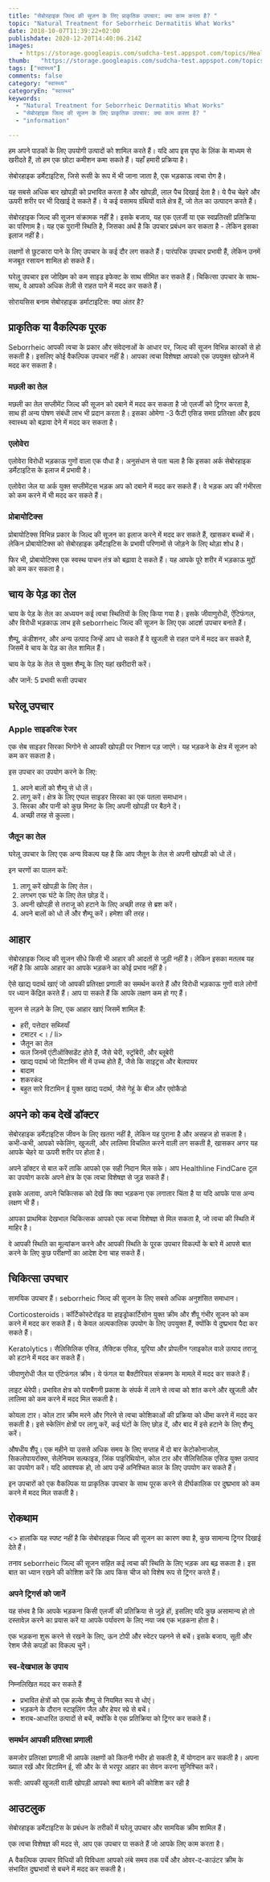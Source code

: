 ```yaml
---
title: "सेबोरहाइक जिल्द की सूजन के लिए प्राकृतिक उपचार: क्या काम करता है? "
topic: "Natural Treatment for Seborrheic Dermatitis What Works"
date: 2018-10-07T11:39:22+02:00
publishdate: 2020-12-20T14:40:06.214Z
images: 
   - https://storage.googleapis.com/sudcha-test.appspot.com/topics/Health/default-selection/11.jpg
thumb:   "https://storage.googleapis.com/sudcha-test.appspot.com/topics/Health/default-selection/thumb/11.jpg"
tags: ["स्वास्थ्य"]
comments: false
category: "स्वास्थ्य"
categoryEn: "स्वास्थ्य"
keywords: 
  - "Natural Treatment for Seborrheic Dermatitis What Works"
  - "सेबोरहाइक जिल्द की सूजन के लिए प्राकृतिक उपचार: क्या काम करता है? "
  - "information"

---
```

<p> हम अपने पाठकों के लिए उपयोगी उत्पादों को शामिल करते हैं। यदि आप इस पृष्ठ के लिंक के माध्यम से खरीदते हैं, तो हम एक छोटा कमीशन कमा सकते हैं। यहाँ हमारी प्रक्रिया है। </p> <p> सेबोरहाइक डर्मेटाइटिस, जिसे रूसी के रूप में भी जाना जाता है, एक भड़काऊ त्वचा रोग है। </p> <p> यह सबसे अधिक बार खोपड़ी को प्रभावित करता है और खोपड़ी, लाल पैच दिखाई देता है। ये पैच चेहरे और ऊपरी शरीर पर भी दिखाई दे सकते हैं। ये कई वसामय ग्रंथियों वाले क्षेत्र हैं, जो तेल का उत्पादन करते हैं। </p> <p> सेबोरहाइक जिल्द की सूजन संक्रामक नहीं है। इसके बजाय, यह एक एलर्जी या एक स्वप्रतिरक्षी प्रतिक्रिया का परिणाम है। यह एक पुरानी स्थिति है, जिसका अर्थ है कि उपचार प्रबंधन कर सकता है - लेकिन इसका इलाज नहीं है। </p> <p> लक्षणों से छुटकारा पाने के लिए उपचार के कई दौर लग सकते हैं। पारंपरिक उपचार प्रभावी हैं, लेकिन उनमें मजबूत रसायन शामिल हो सकते हैं। </p> <p> घरेलू उपचार इस जोखिम को कम साइड इफेक्ट के साथ सीमित कर सकते हैं। चिकित्सा उपचार के साथ-साथ, वे आपको अधिक तेज़ी से राहत पाने में मदद कर सकते हैं। </p> <p> सोरायसिस बनाम सेबोरहाइक डर्माटाइटिस: क्या अंतर है? </P> <h2> प्राकृतिक या वैकल्पिक पूरक </h2 <p> Seborrheic आपकी त्वचा के प्रकार और संवेदनाओं के आधार पर, जिल्द की सूजन विभिन्न कारकों से हो सकती है। इसलिए कोई वैकल्पिक उपचार नहीं है। आपका त्वचा विशेषज्ञ आपको एक उपयुक्त खोजने में मदद कर सकता है। </p> <h3> मछली का तेल </h3> <p> मछली का तेल सप्लीमेंट जिल्द की सूजन को दबाने में मदद कर सकता है जो एलर्जी को ट्रिगर करता है, साथ ही अन्य पोषण संबंधी लाभ भी प्रदान करता है। इसका ओमेगा -3 फैटी एसिड समग्र प्रतिरक्षा और हृदय स्वास्थ्य को बढ़ावा देने में मदद कर सकता है। </p> <h3> एलोवेरा </h3> <p> एलोवेरा विरोधी भड़काऊ गुणों वाला एक पौधा है। अनुसंधान से पता चला है कि इसका अर्क सेबोरहाइक डर्मेटाइटिस के इलाज में प्रभावी है। </p> <p> एलोवेरा जेल या अर्क युक्त सप्लीमेंट्स भड़क अप को दबाने में मदद कर सकते हैं। वे भड़क अप की गंभीरता को कम करने में भी मदद कर सकते हैं। </p> <h3> प्रोबायोटिक्स </h3> <p> प्रोबायोटिक्स विभिन्न प्रकार के जिल्द की सूजन का इलाज करने में मदद कर सकते हैं, खासकर बच्चों में। लेकिन प्रोबायोटिक्स को सेबोरहाइक डर्मेटाइटिस के प्रभावी परिणामों से जोड़ने के लिए थोड़ा शोध है। </p> <p> फिर भी, प्रोबायोटिक्स एक स्वस्थ पाचन तंत्र को बढ़ावा दे सकते हैं। यह आपके पूरे शरीर में भड़काऊ मुद्दों को कम कर सकता है। </p> <h2> चाय के पेड़ का तेल </h2> <p> चाय के पेड़ के तेल का अध्ययन कई त्वचा स्थितियों के लिए किया गया है। इसके जीवाणुरोधी, ऐंटिफंगल, और विरोधी भड़काऊ लाभ इसे seborrheic जिल्द की सूजन के लिए एक आदर्श उपचार बनाते हैं। </p> <p> शैम्पू, कंडीशनर, और अन्य उत्पाद जिन्हें आप धो सकते हैं वे खुजली से राहत पाने में मदद कर सकते हैं, जिसमें वे चाय के पेड़ का तेल शामिल हैं। </p> <p> चाय के पेड़ के तेल से युक्त शैम्पू के लिए यहां खरीदारी करें। </p> <p> और जानें: 5 प्रभावी रूसी उपचार </p> <h2> घरेलू उपचार </h2> <h3> Apple साइडरिक रेजर </h3> <p> एक सेब साइडर सिरका भिगोने से आपकी खोपड़ी पर निशान पड़ जाएंगे। यह भड़कने के क्षेत्र में सूजन को कम कर सकता है। </p> <p> इस उपचार का उपयोग करने के लिए: </p> <ol> <li> अपने बालों को शैम्पू से धो लें। </li> <li> लागू करें। क्षेत्र के लिए एप्पल साइडर सिरका का एक पतला समाधान। </li> <li> सिरका और पानी को कुछ मिनट के लिए अपनी खोपड़ी पर बैठने दें। </li> <li> अच्छी तरह से कुल्ला। </li> </ol> <h3> जैतून का तेल </h3> <p> घरेलू उपचार के लिए एक अन्य विकल्प यह है कि आप जैतून के तेल से अपनी खोपड़ी को धो लें। </p> <p> इन चरणों का पालन करें: </p> <ol> <li> लागू करें खोपड़ी के लिए तेल। </li> <li> लगभग एक घंटे के लिए तेल छोड़ दें। </li> <li> अपनी खोपड़ी से तराजू को हटाने के लिए अच्छी तरह से ब्रश करें। </li> <li> अपने बालों को धो लें और शैम्पू करें। हमेशा की तरह। </li> </ol> <h2> आहार </h2> <p> सेबोरहाइक जिल्द की सूजन सीधे किसी भी आहार की आदतों से जुड़ी नहीं है। लेकिन इसका मतलब यह नहीं है कि आपके आहार का आपके भड़कने का कोई प्रभाव नहीं है। </p> <p> ऐसे खाद्य पदार्थ खाएं जो आपकी प्रतिरक्षा प्रणाली का समर्थन करते हैं और विरोधी भड़काऊ गुणों वाले लोगों पर ध्यान केंद्रित करते हैं। आप पा सकते हैं कि आपके लक्षण कम हो गए हैं। </p> <p> सूजन से लड़ने के लिए, एक आहार खाएं जिसमें शामिल हैं: </p> <ul> <li> हरी, पत्तेदार सब्जियाँ </li> <li> टमाटर <। / li> <li> जैतून का तेल </li> <li> फल जिनमें एंटीऑक्सिडेंट होते हैं, जैसे चेरी, स्ट्रॉबेरी, और ब्लूबेरी </li> <li> खाद्य पदार्थ जो विटामिन सी में उच्च होते हैं, जैसे कि साइट्रस और बेलपायर </li> <li> बादाम </li> <li> शकरकंद </li> <li> बहुत सारे विटामिन ई युक्त खाद्य पदार्थ, जैसे गेहूं के बीज और एवोकैडो </li> </ul> <h2> अपने को कब देखें डॉक्टर </h2> <p> सेबोरहाइक डर्मेटाइटिस जीवन के लिए खतरा नहीं है, लेकिन यह पुराना है और असहज हो सकता है। कभी-कभी, आपको स्केलिंग, खुजली, और लालिमा विचलित करने वाली लग सकती है, खासकर अगर यह आपके चेहरे या ऊपरी शरीर पर होता है। </p> <p> अपने डॉक्टर से बात करें ताकि आपको एक सही निदान मिल सके। आप Healthline FindCare टूल का उपयोग करके अपने क्षेत्र के एक त्वचा विशेषज्ञ से जुड़ सकते हैं। </p> <p> इसके अलावा, अपने चिकित्सक को देखें कि क्या भड़कना एक लगातार चिंता है या यदि आपके पास अन्य लक्षण भी हैं। </p> <p> आपका प्राथमिक देखभाल चिकित्सक आपको एक त्वचा विशेषज्ञ से मिल सकता है, जो त्वचा की स्थिति में माहिर है। </p> <p> वे आपकी स्थिति का मूल्यांकन करने और आपकी स्थिति के पूरक उपचार विकल्पों के बारे में आपसे बात करने के लिए कुछ परीक्षणों का आदेश देना चाह सकते हैं। </p> <h2> चिकित्सा उपचार </h2> <p> सामयिक उपचार हैं। seborrheic जिल्द की सूजन के लिए सबसे अधिक अनुशंसित समाधान। </p> <P> Corticosteroids। कॉर्टिकोस्टेरॉइड या हाइड्रोकार्टिसोन युक्त क्रीम और शैंपू गंभीर सूजन को कम करने में मदद कर सकते हैं। ये केवल अल्पकालिक उपयोग के लिए उपयुक्त हैं, क्योंकि ये दुष्प्रभाव पैदा कर सकते हैं। </p> <p> Keratolytics। सैलिसिलिक एसिड, लैक्टिक एसिड, यूरिया और प्रोपलीन ग्लाइकोल वाले उत्पाद तराजू को हटाने में मदद कर सकते हैं। </p> <p> जीवाणुरोधी जैल या एंटिफंगल क्रीम। ये फंगल या बैक्टीरियल संक्रमण के मामले में मदद कर सकते हैं। </p> <p> लाइट थेरेपी। प्रभावित क्षेत्र को पराबैंगनी प्रकाश के संपर्क में लाने से त्वचा को शांत करने और खुजली और लालिमा को कम करने में मदद मिल सकती है। </p> <p> कोयला टार। कोल टार क्रीम मरने और गिरने से त्वचा कोशिकाओं की प्रक्रिया को धीमा करने में मदद कर सकती है। इसे स्केलिंग क्षेत्रों पर लागू करें, कई घंटों के लिए छोड़ दें, और बाद में इसे हटाने के लिए शैम्पू करें। </p> <p> औषधीय शैंपू। एक महीने या उससे अधिक समय के लिए सप्ताह में दो बार केटोकोनाजोल, सिकलोपायरॉक्स, सेलेनियम सल्फाइड, जिंक पाइरिथियोन, कोल टार और सैलिसिलिक एसिड युक्त उत्पाद का उपयोग करें। यदि आवश्यक हो, तो आप उन्हें अनिश्चित काल के लिए उपयोग कर सकते हैं। </p> <p> इन उपचारों को एक वैकल्पिक या प्राकृतिक उपचार के साथ पूरक करने से दीर्घकालिक पर दुष्प्रभाव को कम करने में मदद मिल सकती है। </p> <h2> रोकथाम </h2> <> हालांकि यह स्पष्ट नहीं है कि सेबोरहाइक जिल्द की सूजन का कारण क्या है, कुछ सामान्य ट्रिगर दिखाई देते हैं। </p> <p> तनाव seborrheic जिल्द की सूजन सहित कई त्वचा की स्थिति के लिए भड़क अप बढ़ सकता है। इस बात का ध्यान रखने की कोशिश करें कि आप किस चीज को विशेष रूप से ट्रिगर करते हैं। </p> <h3> अपने ट्रिगर्स को जानें </h3> <p> यह संभव है कि आपके भड़कना किसी एलर्जी की प्रतिक्रिया से जुड़े हों, इसलिए यदि कुछ असामान्य हो तो दस्तावेज़ करने का प्रयास करें या आपके पर्यावरण के लिए नया जब एक भड़कना होता है। </p> <p> एक भड़कना शुरू करने से रखने के लिए, ऊन टोपी और स्वेटर पहनने से बचें। इसके बजाय, सूती और रेशम जैसे कपड़ों का विकल्प चुनें। </p> <h3> स्व-देखभाल के उपाय </h3> <p> निम्नलिखित मदद कर सकते हैं </p> <ul> <li> प्रभावित क्षेत्रों को एक हल्के शैम्पू से नियमित रूप से धोएं। </li> <li> भड़कने के दौरान स्टाइलिंग जैल और हेयर स्प्रे से बचें। </li> <li> शराब-आधारित उत्पादों से बचें, क्योंकि वे एक प्रतिक्रिया को ट्रिगर कर सकते हैं। </li> </ul> <h3> समर्थन आपकी प्रतिरक्षा प्रणाली </h3> <p> कमजोर प्रतिरक्षा प्रणाली भी आपके लक्षणों को कितनी गंभीर हो सकती है, में योगदान कर सकती है। अपना ख्याल रखें और विटामिन ई, सी और के से भरपूर आहार का सेवन करना सुनिश्चित करें। </p> <p> रूसी: आपकी खुजली वाली खोपड़ी आपको क्या बताने की कोशिश कर रही है </p> <h2> आउटलुक </h2 > <p> सेबोरहाइक डर्मेटाइटिस के प्रबंधन के तरीकों में घरेलू उपचार और सामयिक क्रीम शामिल हैं। </p> <p> एक त्वचा विशेषज्ञ की मदद से, आप एक उपचार पा सकते हैं जो आपके लिए काम करता है। </p> <p> A वैकल्पिक उपचार विधियों की विविधता आपको लंबे समय तक पर्चे और ओवर-द-काउंटर क्रीम के संभावित दुष्प्रभावों से बचने में मदद कर सकती है। </p 